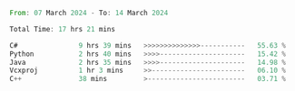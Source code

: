 <!--<div align=center><img src="https://leetcard.jacoblin.cool/CalvinWan0101"></div>-->

<!--START_SECTION:waka-->

```rust
From: 07 March 2024 - To: 14 March 2024

Total Time: 17 hrs 21 mins

C#               9 hrs 39 mins   >>>>>>>>>>>>>>-----------   55.63 %
Python           2 hrs 40 mins   >>>>---------------------   15.42 %
Java             2 hrs 35 mins   >>>>---------------------   14.98 %
Vcxproj          1 hr 3 mins     >>-----------------------   06.10 %
C++              38 mins         >------------------------   03.71 %
```

<!--END_SECTION:waka-->
